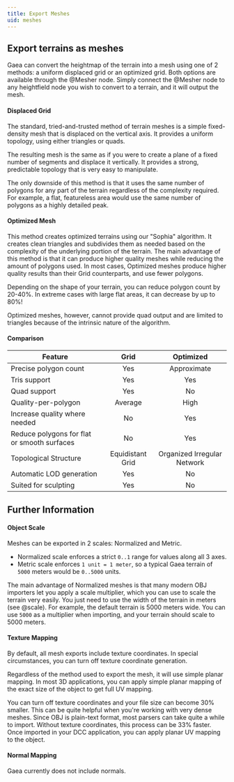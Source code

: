 ```yaml
---
title: Export Meshes
uid: meshes
---
```


## Export terrains as meshes

Gaea can convert the heightmap of the terrain into a mesh using one of 2 methods: a uniform displaced grid or an optimized grid. Both options are available through the @Mesher node. Simply connect the @Mesher node to any heightfield node you wish to convert to a terrain, and it will output the mesh.

#### Displaced Grid

The standard, tried-and-trusted method of terrain meshes is a simple fixed-density mesh that is displaced on the vertical axis. It provides a uniform topology, using either triangles or quads.

The resulting mesh is the same as if you were to create a plane of a fixed number of segments and displace it vertically. It provides a strong, predictable topology that is very easy to manipulate.

The only downside of this method is that it uses the same number of polygons for any part of the terrain regardless of the complexity required. For example, a flat, featureless area would use the same number of polygons as a highly detailed peak.

#### Optimized Mesh

This method creates optimized terrains using our "Sophia" algorithm. It creates clean triangles and subdivides them as needed based on the complexity of the underlying portion of the terrain. The main advantage of this method is that it can produce higher quality meshes while reducing the amount of polygons used. In most cases, Optimized meshes produce higher quality results than their Grid counterparts, and use fewer polygons.

Depending on the shape of your terrain, you can reduce polygon count by 20-40%. In extreme cases with large flat areas, it can decrease by up to 80%!

Optimized meshes, however, cannot provide quad output and are limited to triangles because of the intrinsic nature of the algorithm.

#### Comparison

| Feature                                     |       Grid       |          Optimized          |
| ------------------------------------------- | :--------------: | :-------------------------: |
| Precise polygon count                       |       Yes        |         Approximate         |
| Tris support                                |       Yes        |             Yes             |
| Quad support                                |       Yes        |             No              |
| Quality-per-polygon                         |     Average      |            High             |
| Increase quality where needed               |        No        |             Yes             |
| Reduce polygons for flat or smooth surfaces |        No        |             Yes             |
| Topological Structure                       | Equidistant Grid | Organized Irregular Network |
| Automatic LOD generation                    |       Yes        |             No              |
| Suited for sculpting                        |       Yes        |             No              |


## Further Information

#### Object Scale

Meshes can be exported in 2 scales: Normalized and Metric.

- Normalized scale enforces a strict `0..1` range for values along all 3 axes. 
- Metric scale enforces `1 unit = 1 meter`, so a typical Gaea terrain of `5000` meters would be `0..5000` units.

The main advantage of Normalized meshes is that many modern OBJ importers let you apply a scale multiplier, which you can use to scale the terrain very easily. You just need to use the width of the terrain in meters (see @scale). For example, the default terrain is 5000 meters wide. You can use `5000` as a multiplier when importing, and your terrain should scale to 5000 meters.

#### Texture Mapping

By default, all mesh exports include texture coordinates. In special circumstances, you can turn off texture coordinate generation.

Regardless of the method used to export the mesh, it will use simple planar mapping. In most 3D applications, you can apply simple planar mapping of the exact size of the object to get full UV mapping.

You can turn off texture coordinates and your file size can become 30% smaller. This can be quite helpful when you're working with very dense meshes. Since OBJ is plain-text format, most parsers can take quite a while to import. Without texture coordinates, this process can be 33% faster. Once imported in your DCC application, you can apply planar UV mapping to the object.

#### Normal Mapping

Gaea currently does not include normals.
